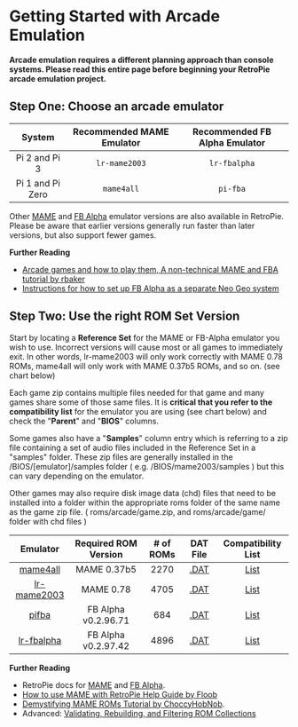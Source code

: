 # Getting Started with Arcade Emulation

**Arcade emulation requires a different planning approach than console systems. Please read this entire page before beginning your RetroPie arcade emulation project.**

## Step One: Choose an arcade emulator

| System | Recommended MAME Emulator| Recommended FB Alpha Emulator|
| :---: | :---: | :---: |
|Pi 2 and Pi 3| `lr-mame2003` | `lr-fbalpha`|
|Pi 1 and Pi Zero| `mame4all` | `pi-fba`|

Other [MAME](MAME) and [FB Alpha](FinalBurn-Alpha) emulator versions are also available in RetroPie. Please be aware that earlier versions generally run faster than later versions, but also support fewer games.

**Further Reading**

* [Arcade games and how to play them, A non-technical MAME and FBA tutorial by rbaker](https://retropie.org.uk/forum/topic/7247/guide-arcade-games-and-how-to-play-them-a-non-technical-mame-fba-tutorial)
* [Instructions for how to set up FB Alpha as a separate Neo Geo system](Neo-Geo)

## Step Two: Use the right ROM Set Version
Start by locating a **Reference Set** for the MAME or FB-Alpha emulator you wish to use. Incorrect versions will cause most or all games to immediately exit. In other words, lr-mame2003 will only work correctly with MAME 0.78 ROMs, mame4all will only work with MAME 0.37b5 ROMs, and so on. (see chart below)

Each game zip contains multiple files needed for that game and many games share some of those same files. It is **critical that you refer to the compatibility list** for the emulator you are using (see chart below) and check the "**Parent**" and "**BIOS**" columns.

Some games also have a "**Samples**" column entry which is referring to a zip file containing a set of audio files included in the Reference Set in a "samples" folder. These zip files are generally installed in the /BIOS/[emulator]/samples folder ( e.g. /BIOS/mame2003/samples ) but this can vary depending on the emulator.

Other games may also require disk image data (chd) files that need to be installed into a folder within the appropriate roms folder of the same name as the game zip file. ( roms/arcade/game.zip, and roms/arcade/game/ folder with chd files )

| Emulator | Required ROM Version | # of ROMs | DAT File | Compatibility List |
| :---: | :---: | :---: | :---: | :---: |
| [mame4all](MAME) | MAME 0.37b5 | 2270 | [.DAT](https://drive.google.com/file/d/0B2TMeZ6iEFvHVUNfWHpUZk82bkk/view?usp=sharing)| [List](https://docs.google.com/spreadsheets/d/1SHspjyHavY9-PKbO2swDr52BS2Wl_mB_Vjx2Z1SXiD8/edit) |
| [lr-mame2003](MAME) | MAME 0.78 | 4705 | [.DAT](https://drive.google.com/file/d/0B2TMeZ6iEFvHTkc2TXZOOFhCRzQ/view?usp=sharing)| [List](https://docs.google.com/spreadsheets/d/1LP1MELCvcxu7TfiowF_0ZuvRVEMqlfQyTVetnOJvuJc/edit?usp=sharing) |
| [pifba](FinalBurn-Alpha) | FB Alpha v0.2.96.71 | 684 | [.DAT](https://drive.google.com/file/d/0B2TMeZ6iEFvHaHUta2dQYk1HTGM/view?usp=sharing)| [List](https://docs.google.com/spreadsheets/d/1OZioLrz16ptaNbjQUDP5hhVzQDTOTn9Nz46Hbj3-06k/edit?usp=sharing) |
| [lr-fbalpha](FinalBurn-Alpha) | FB Alpha v0.2.97.42 | 4896 | [.DAT](https://github.com/libretro/fbalpha/raw/master/dats/FB%20Alpha%20v0.2.97.42%20(ClrMame%20Pro%20XML).dat.zip)| [List](https://docs.google.com/spreadsheets/d/1GaqIIoiWbzKHwZ52S2xCSDQXILo81Ls1mHK6czKGAtM/edit?usp=sharing) |


**Further Reading**

- RetroPie docs for [MAME](Mame) and [FB Alpha](FinalBurn-Alpha).
- [How to use MAME with RetroPie Help Guide by Floob](https://retropie.org.uk/forum/topic/2859/how-to-use-mame-with-retropie-help-guide)
- [Demystifying MAME ROMs Tutorial by ChoccyHobNob](http://choccyhobnob.com/tutorials/demystifying-mame-roms/).
- Advanced: [Validating, Rebuilding, and Filtering ROM Collections](Validating,-Rebuilding,-and-Filtering-ROM-Collections)
